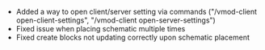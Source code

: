 * Added a way to open client/server setting via commands ("/vmod-client open-client-settings", "/vmod-client open-server-settings")
* Fixed issue when placing schematic multiple times
* Fixed create blocks not updating correctly upon schematic placement